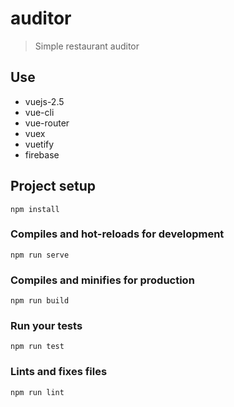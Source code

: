 # auditor

> Simple restaurant auditor

## Use
* vuejs-2.5
* vue-cli
* vue-router
* vuex
* vuetify
* firebase

## Project setup
```
npm install
```

### Compiles and hot-reloads for development
```
npm run serve
```

### Compiles and minifies for production
```
npm run build
```

### Run your tests
```
npm run test
```

### Lints and fixes files
```
npm run lint
```

